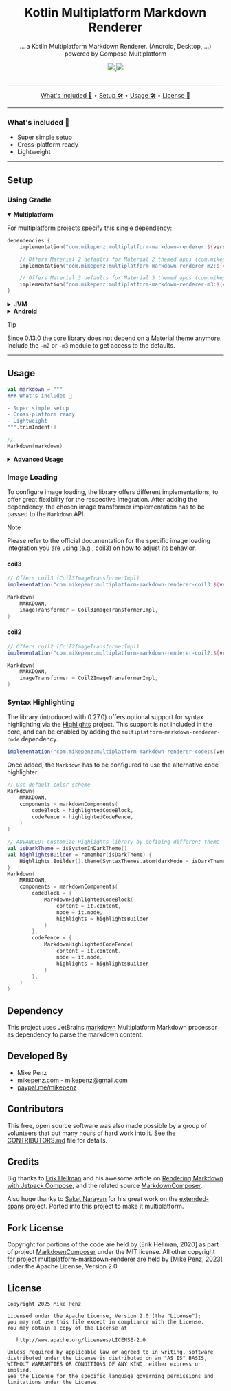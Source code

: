 <h1 align="center">
  Kotlin Multiplatform Markdown Renderer
</h1>

<p align="center">
    ... a Kotlin Multiplatform Markdown Renderer. (Android, Desktop, ...) powered by Compose Multiplatform
</p>

<div align="center">
    <a href="https://github.com/mikepenz/multiplatform-markdown-renderer/actions">
		<img src="https://github.com/mikepenz/multiplatform-markdown-renderer/workflows/CI/badge.svg"/>
	</a>
    <a href="https://central.sonatype.com/artifact/com.mikepenz/multiplatform-markdown-renderer">
        <img src="https://img.shields.io/maven-central/v/com.mikepenz/multiplatform-markdown-renderer?style=flat-square&color=%231B4897"/>
    </a>
</div>
<br />

-------

<p align="center">
    <a href="#whats-included-">What's included 🚀</a> &bull;
    <a href="#setup">Setup 🛠️</a> &bull;
    <a href="#usage">Usage 🛠️</a> &bull;
    <a href="#license">License 📓</a>
</p>

-------

### What's included 🚀

- Super simple setup
- Cross-platform ready
- Lightweight

-------

## Setup

### Using Gradle

<details open><summary><b>Multiplatform</b></summary>
<p>

For multiplatform projects specify this single dependency:

```kotlin
dependencies {
    implementation("com.mikepenz:multiplatform-markdown-renderer:${version}")

    // Offers Material 2 defaults for Material 2 themed apps (com.mikepenz.markdown.m2.Markdown)
    implementation("com.mikepenz:multiplatform-markdown-renderer-m2:${version}")

    // Offers Material 3 defaults for Material 3 themed apps (com.mikepenz.markdown.m3.Markdown)
    implementation("com.mikepenz:multiplatform-markdown-renderer-m3:${version}")
}
```

</p>
</details>

<details><summary><b>JVM</b></summary>
<p>

To use the library on JVM, you have to include:

```kotlin
dependencies {
    implementation("com.mikepenz:multiplatform-markdown-renderer-jvm:${version}")
}
```

</p>
</details>

<details><summary><b>Android</b></summary>
<p>

For Android a special dependency is available:

```kotlin
dependencies {
    implementation("com.mikepenz:multiplatform-markdown-renderer-android:${version}")
}
```

</p>
</details>

> [!TIP]
> Since 0.13.0 the core library does not depend on a Material theme anymore. Include the `-m2`
> or `-m3` module to get
> access to the defaults.


-------

## Usage

```Kotlin
val markdown = """
### What's included 🚀

- Super simple setup
- Cross-platform ready
- Lightweight
""".trimIndent()

//
Markdown(markdown)
```

<details><summary><b>Advanced Usage</b></summary>
<p>

### `rememberMarkdownState`

```kotlin
val markdownState = rememberMarkdownState(markdown)
Markdown(markdownState)
```

### Parse Markdown in VM

> [!NOTE]  
> This approach is also advised if you want to retain scroll position even when navigating away
> See: https://github.com/mikepenz/multiplatform-markdown-renderer/issues/374
> Retaining state in the VM ensures parsing will not have to be done again, and the component can be
> immediately filled.

```kotlin
// In the VM setup the flow to parse the markdown
val markdownFlow = parseMarkdownFlow("# Markdown")
    .stateIn(lifecycleScope, SharingStarted.Eagerly, State.Loading())

// In the Composable use the flow
val state by markdownFlow.collectAsStateWithLifecycle()
Markdown(state)
```

The library offers the ability to modify different behaviour when rendering the markdown.

### Provided custom style

```kotlin
Markdown(
    content,
    colors = markdownColors(text = Color.Red),
    typography = markdownTypography(h1 = MaterialTheme.typography.body1)
)
```

### Disable Animation

By default, the `MarkdownText` animates size changes (if images are loaded).

```kotlin
Markdown(
    content,
    animations = markdownAnimations(
        animateTextSize = {
            this
            /** No animation */
        }
    ),
)
```

### Extended spans

Starting with 0.16.0 the library includes support
for [extended-spans](https://github.com/saket/extended-spans).
> The library was integrated to make it multiplatform-compatible.
> All credits for its functionality go to [Saket Narayan](https://github.com/saket).

It is not enabled by default, however you can enable it quickly by configuring the `extendedSpans`
for your `Markdown` composeable.
Define the `ExtendedSpans` you want to apply (including optionally your own custom ones) and return
it.

```kotlin
Markdown(
    content,
    extendedSpans = markdownExtendedSpans {
        val animator = rememberSquigglyUnderlineAnimator()
        remember {
            ExtendedSpans(
                RoundedCornerSpanPainter(),
                SquigglyUnderlineSpanPainter(animator = animator)
            )
        }
    }
)
```

### Extend Annotated string handling

The library already handles a significant amount of different tokens, however not all. To allow
special integrations expand this, you can pass in a custom `annotator` to the `Markdown`
composeable. This `annotator` allows you to customize existing handled tokens, but also add new
ones.

```kotlin
Markdown(
    content,
    annotator = markdownAnnotator { content, child ->
        if (child.type == GFMElementTypes.STRIKETHROUGH) {
            append("Replaced you :)")
            true // return true to consume this ASTNode child
        } else false
    }
)
```

### Adjust List Ordering

```kotlin
// Use the bullet list symbol from the original markdown
CompositionLocalProvider(LocalBulletListHandler provides { "$it " }) {
    Markdown(content)
}

// Replace the ordered list symbol with `A.)` instead.
CompositionLocalProvider(LocalOrderedListHandler provides { "A.) " }) {
    Markdown(content, Modifier.fillMaxSize().padding(16.dp).verticalScroll(scrollState))
}
```

### Custom Components

Since v0.9.0 it is possible to provide custom components, instead of the default ones.
This can be done by providing the components `MarkdownComponents` to the `Markdown` composable.

Use the `markdownComponents()` to keep defaults for non overwritten components.

The `MarkdownComponent` will expose access to
the `content: String`, `node: ASTNode`, `typography: MarkdownTypography`,
offering full flexibility.

```kotlin
// Simple adjusted paragraph with different Modifier.
val customParagraphComponent: MarkdownComponent = {
    MarkdownParagraph(it.content, it.node, Modifier.align(Alignment.End))
}

// Full custom paragraph example
val customParagraphComponent: MarkdownComponent = {
    // build a styled paragraph. (util function provided by the library)
    val styledText = buildAnnotatedString {
        pushStyle(LocalMarkdownTypography.current.paragraph.toSpanStyle())
        buildMarkdownAnnotatedString(content, it.node)
        pop()
    }

    // define the `Text` composable
    Text(
        styledText,
        modifier = Modifier.align(Alignment.End),
        textAlign = TextAlign.End
    )
}

// Define the `Markdown` composable and pass in the custom paragraph component
Markdown(
    content,
    components = markdownComponents(
        paragraph = customParagraphComponent
    )
)
```

Another example to of a custom component is changing the rendering of an unordered list.

```kotlin
// Define a custom component for rendering unordered list items in Markdown
val customUnorderedListComponent: MarkdownComponent = {
    // Use the MarkdownListItems composable to render the list items
    MarkdownListItems(it.content, it.node, level = 0) { startNumber, index, child ->
        // Render an icon for the bullet point with a green tint
        Icon(
            imageVector = icon,
            tint = Color.Green,
            contentDescription = null,
            modifier = Modifier.size(20.dp),
        )
    }
}

// Define the `Markdown` composable and pass in the custom unorderedList component
Markdown(
    content,
    components = markdownComponents(
        unorderedList = customUnorderedListComponent
    )
)
```

### Table Support

Starting with 0.30.0, the library includes support for rendering tables in markdown. The `Markdown`
composable will automatically handle table elements in your markdown content.

```kotlin
val markdown = """
| Header 1 | Header 2 |
|----------|----------|
| Cell 1   | Cell 2   |
| Cell 3   | Cell 4   |
""".trimIndent()

Markdown(markdown)
```

</p>
</details>

### Image Loading

To configure image loading, the library offers different implementations, to offer great flexibility
for the respective integration.
After adding the dependency, the chosen image transformer implementation has to be passed to the
`Markdown` API.

> [!NOTE]  
> Please refer to the official documentation for the specific image loading integration you are
> using (e.g., coil3) on how to adjust its
> behavior.

#### coil3

```groovy
// Offers coil3 (Coil3ImageTransformerImpl)
implementation("com.mikepenz:multiplatform-markdown-renderer-coil3:${version}")
```

```kotlin
Markdown(
    MARKDOWN,
    imageTransformer = Coil3ImageTransformerImpl,
)
```

#### coil2

```groovy
// Offers coil2 (Coil2ImageTransformerImpl)
implementation("com.mikepenz:multiplatform-markdown-renderer-coil2:${version}")
```

```kotlin
Markdown(
    MARKDOWN,
    imageTransformer = Coil2ImageTransformerImpl,
)
```

### Syntax Highlighting

The library (introduced with 0.27.0) offers optional support for syntax highlighting via
the [Highlights](https://github.com/SnipMeDev/Highlights) project.
This support is not included in the core, and can be enabled by adding the
`multiplatform-markdown-renderer-code`
dependency.

```groovy
implementation("com.mikepenz:multiplatform-markdown-renderer-code:${version}")
```

Once added, the `Markdown` has to be configured to use the alternative code highlighter.

```kotlin
// Use default color scheme
Markdown(
    MARKDOWN,
    components = markdownComponents(
        codeBlock = highlightedCodeBlock,
        codeFence = highlightedCodeFence,
    )
)

// ADVANCED: Customize Highlights library by defining different theme
val isDarkTheme = isSystemInDarkTheme()
val highlightsBuilder = remember(isDarkTheme) {
    Highlights.Builder().theme(SyntaxThemes.atom(darkMode = isDarkTheme))
}
Markdown(
    MARKDOWN,
    components = markdownComponents(
        codeBlock = {
            MarkdownHighlightedCodeBlock(
                content = it.content,
                node = it.node,
                highlights = highlightsBuilder
            )
        },
        codeFence = {
            MarkdownHighlightedCodeFence(
                content = it.content,
                node = it.node,
                highlights = highlightsBuilder
            )
        },
    )
)
```

## Dependency

This project uses JetBrains [markdown](https://github.com/JetBrains/markdown/) Multiplatform
Markdown processor as
dependency to parse the markdown content.

## Developed By

* Mike Penz
* [mikepenz.com](http://mikepenz.com) - <mikepenz@gmail.com>
* [paypal.me/mikepenz](http://paypal.me/mikepenz)

## Contributors

This free, open source software was also made possible by a group of volunteers that put many hours
of hard work into
it. See the [CONTRIBUTORS.md](CONTRIBUTORS.md) file for details.

## Credits

Big thanks to [Erik Hellman](https://twitter.com/ErikHellman) and his awesome article
on [Rendering Markdown with Jetpack Compose](https://www.hellsoft.se/rendering-markdown-with-jetpack-compose/),
and the related source [MarkdownComposer](https://github.com/ErikHellman/MarkdownComposer).

Also huge thanks to [Saket Narayan](https://github.com/saket/) for his great work on
the [extended-spans](https://github.com/saket/extended-spans) project. Ported into this project to
make it multiplatform.

## Fork License

Copyright for portions of the code are held by [Erik Hellman, 2020] as part of
project [MarkdownComposer](https://github.com/ErikHellman/MarkdownComposer) under the MIT license.
All other copyright
for project multiplatform-markdown-renderer are held by [Mike Penz, 2023] under the Apache License,
Version 2.0.

## License

    Copyright 2025 Mike Penz

    Licensed under the Apache License, Version 2.0 (the "License");
    you may not use this file except in compliance with the License.
    You may obtain a copy of the License at

       http://www.apache.org/licenses/LICENSE-2.0

    Unless required by applicable law or agreed to in writing, software
    distributed under the License is distributed on an "AS IS" BASIS,
    WITHOUT WARRANTIES OR CONDITIONS OF ANY KIND, either express or implied.
    See the License for the specific language governing permissions and
    limitations under the License.
